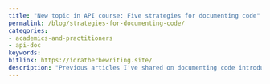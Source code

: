 ```yaml
---
title: "New topic in API course: Five strategies for documenting code"
permalink: /blog/strategies-for-documenting-code/
categories:
- academics-and-practitioners
- api-doc
keywords:
bitlink: https://idratherbewriting.site/
description: "Previous articles I've shared on documenting code introduced the complexity of the challenge. In this article, I expand on five different techniques writers take in documenting their code, including the Lego approach, the Nautilus approach, juxtaposed columns, and more. In particular, I expand on why describing the finalized code might not be so instructive for users, and why it's nearly impossible for writers to decompile the developer's logic that led to the finalized code anyway. See <a href='/learnapidoc/docapis_code_strategies.html'>Five strategies for documenting code</a>."
---
```

